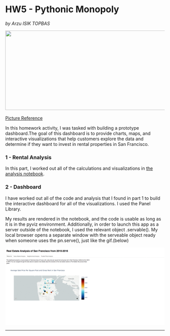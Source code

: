 # HW5 - Pythonic Monopoly
 *by Arzu ISIK TOPBAS*

<img src="https://images.pexels.com/photos/1370704/pexels-photo-1370704.jpeg" width="1000" height="250" />

[Picture Reference](https://www.sftravel.com/article/san-francisco-zoom-backgrounds-your-virtual-meetings)

In this homework activity, I was tasked with building a prototype dashboard.The goal of this dashboard is to provide charts, maps, and interactive visualizations that help customers explore the data and determine if they want to invest in rental properties in San Francisco.


### 1 - Rental Analysis

In this part, I worked out all of the calculations and visualizations in [the analysis notebook](https://github.com/arzuisiktopbas/05-Pythonic_Monopoly/blob/main/rental_analysis.ipynb).

### 2 - Dashboard

I have worked out all of the code and analysis that I found in part 1 to build the interactive dashboard for all of the visualizations. I used the Panel Library.

My results are rendered in the notebook, and the code is usable as long as it is in the pyviz environment. Additionally, in order to launch this app as a server outside of the notebook, I used the relevant object .servable().  My local browser opens a separate window with the serveable object ready when someone uses the pn.serve(), just like the gif.(below)

![Dashboard](https://github.com/arzuisiktopbas/05-Pythonic_Monopoly/blob/main/Images/Dashboard.gif)



---
